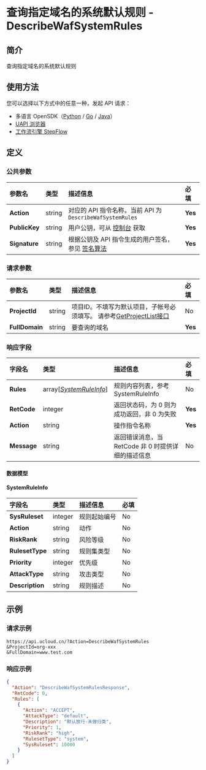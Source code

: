# 查询指定域名的系统默认规则 - DescribeWafSystemRules

## 简介

查询指定域名的系统默认规则





## 使用方法

您可以选择以下方式中的任意一种，发起 API 请求：
- 多语言 OpenSDK（[Python](https://github.com/ucloud/ucloud-sdk-python3) / [Go](https://github.com/ucloud/ucloud-sdk-go) / [Java](https://github.com/ucloud/ucloud-sdk-java)）
- [UAPI 浏览器](https://console.ucloud.cn/uapi/detail?id=DescribeWafSystemRules)
- [工作流引擎 StepFlow](https://console.ucloud.cn/stepflow/manage/)

## 定义

### 公共参数

| 参数名 | 类型 | 描述信息 | 必填 |
|:---|:---|:---|:---|
| **Action**     | string  | 对应的 API 指令名称，当前 API 为 `DescribeWafSystemRules`                        | **Yes** |
| **PublicKey**  | string  | 用户公钥，可从 [控制台](https://console.ucloud.cn/uapi/apikey) 获取                                             | **Yes** |
| **Signature**  | string  | 根据公钥及 API 指令生成的用户签名，参见 [签名算法](api/summary/signature.md)  | **Yes** |

### 请求参数

| 参数名 | 类型 | 描述信息 | 必填 |
|:---|:---|:---|:---|
| **ProjectId** | string | 项目ID。不填写为默认项目，子帐号必须填写。 请参考[GetProjectList接口](api/summary/get_project_list) |No|
| **FullDomain** | string | 要查询的域名 |**Yes**|

### 响应字段

| 字段名 | 类型 | 描述信息 | 必填 |
|:---|:---|:---|:---|
| **Rules** | array[[*SystemRuleInfo*](#SystemRuleInfo)] | 规则内容列表，参考SystemRuleInfo |No|
| **RetCode** | integer | 返回状态码，为 0 则为成功返回，非 0 为失败 |**Yes**|
| **Action** | string | 操作指令名称 |**Yes**|
| **Message** | string | 返回错误消息，当 RetCode 非 0 时提供详细的描述信息 |No|

#### 数据模型


#### SystemRuleInfo

| 字段名 | 类型 | 描述信息 | 必填 |
|:---|:---|:---|:---|
| **SysRuleset** | integer | 规则起始编号 |No|
| **Action** | string | 动作 |No|
| **RiskRank** | string | 风险等级 |No|
| **RulesetType** | string | 规则集类型 |No|
| **Priority** | integer | 优先级 |No|
| **AttackType** | string | 攻击类型 |No|
| **Description** | string | 规则描述 |No|

## 示例

### 请求示例
    
```
https://api.ucloud.cn/?Action=DescribeWafSystemRules
&ProjectId=org-xxx
&FullDomain=www.test.com
```

### 响应示例
    
```json
{
  "Action": "DescribeWafSystemRulesResponse",
  "RetCode": 0,
  "Rules": [
    {
      "Action": "ACCEPT",
      "AttackType": "default",
      "Description": "默认放行-未做归类",
      "Priority": 1,
      "RiskRank": "high",
      "RulesetType": "system",
      "SysRuleset": 10000
    }
  ]
}
```




